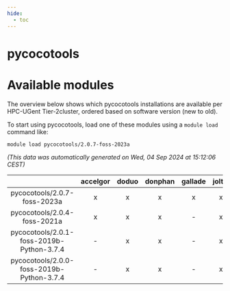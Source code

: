 ```yaml
---
hide:
  - toc
---
```


pycocotools
===========

# Available modules


The overview below shows which pycocotools installations are available per HPC-UGent Tier-2cluster, ordered based on software version (new to old).

To start using pycocotools, load one of these modules using a `module load` command like:

```shell
module load pycocotools/2.0.7-foss-2023a
```

*(This data was automatically generated on Wed, 04 Sep 2024 at 15:12:06 CEST)*  

| |accelgor|doduo|donphan|gallade|joltik|shinx|skitty|
| :---: | :---: | :---: | :---: | :---: | :---: | :---: | :---: |
|pycocotools/2.0.7-foss-2023a|x|x|x|x|x|x|x|
|pycocotools/2.0.4-foss-2021a|x|x|x|-|x|-|x|
|pycocotools/2.0.1-foss-2019b-Python-3.7.4|-|x|x|-|x|-|x|
|pycocotools/2.0.0-foss-2019b-Python-3.7.4|-|x|x|-|x|-|x|
